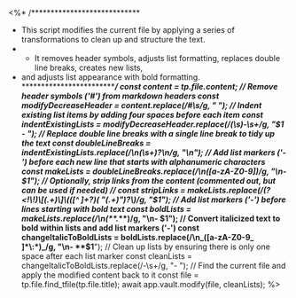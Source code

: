 <%*
/****************************
 * This script modifies the current file by applying a series of transformations to clean up and structure the text.
 * - It removes header symbols, adjusts list formatting, replaces double line breaks, creates new lists,
 *   and adjusts list appearance with bold formatting.
 ****************************/
const content = tp.file.content;
    // Remove header symbols ('#') from markdown headers
    const modifyDecreaseHeader = content.replace(/\#\s/g, " ");
    // Indent existing list items by adding four spaces before each item
    const indentExistingLists = modifyDecreaseHeader.replace(/(\s*)-\s+/g, "$1    - ");
    // Replace double line breaks with a single line break to tidy up the text
    const doubleLineBreaks = indentExistingLists.replace(/\n(\s+)?\n/g, "\n");
    // Add list markers ('-') before each new line that starts with alphanumeric characters
    const makeLists = doubleLineBreaks.replace(/\n([a-zA-Z0-9])/g, "\n- $1");
    // Optionally, strip links from the content (commented out, but can be used if needed)
    // const stripLinks = makeLists.replace(/(?<!\!)\[(.+)\]\(([^ ]+?)( "(.+)")?\)/g, "$1");
    // Add list markers ('-') before lines starting with bold text
    const boldLists = makeLists.replace(/\n(\*\*.*\*\*)/g, "\n- $1");
    // Convert italicized text to bold within lists and add list markers ('-')
    const changeItalicToBoldLists = boldLists.replace(/\n_([a-zA-Z0-9_ ]*\:*)_/g, "\n- **$1**");
    // Clean up lists by ensuring there is only one space after each list marker
    const cleanLists = changeItalicToBoldLists.replace(/-\s+/g, "- ");
    // Find the current file and apply the modified content back to it
const file = tp.file.find_tfile(tp.file.title);
await app.vault.modify(file, cleanLists);
%>